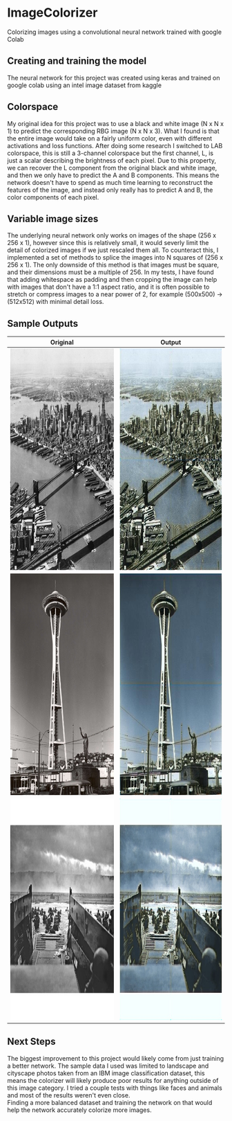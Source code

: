 # ImageColorizer
Colorizing images using a convolutional neural network trained with google Colab


## Creating and training the model
The neural network for this project was created using keras and trained on google colab using an intel image dataset from kaggle

## Colorspace
My original idea for this project was to use a black and white image (N x N x 1) to predict the corresponding RBG image (N x N x 3).
What I found is that the entire image would take on a fairly uniform color, even with different activations and loss functions.
After doing some research I switched to LAB colorspace, this is still a 3-channel colorspace but the first channel, L, is just a scalar describing the brightness of each pixel. Due to this property, we can recover the L component from the original black and white image, and then we only have to predict the A and B components.
This means the network doesn't have to spend as much time learning to reconstruct the features of the image, and instead only really has to predict A and B, the color components of each pixel.


## Variable image sizes
The underlying neural network only works on images of the shape (256 x 256 x 1), however since this is relatively small, it would severly limit the detail of colorized images if we just rescaled them all.
To counteract this, I implemented a set of methods to splice the images into N squares of (256 x 256 x 1).
The only downside of this method is that images must be square, and their dimensions must be a multiple of 256.
In my tests, I have found that adding whitespace as padding and then cropping the image can help with images that don't have a 1:1 aspect ratio,
and it is often possible to stretch or compress images to a near power of 2, for example (500x500) -> (512x512) with minimal detail loss.
## Sample Outputs

| Original | Output |
| --- | --- |
| <img src="/images/nyc.jpg?raw=true" height="512" width="512"> | <img src="/output/nyc_color.jpg?raw=true" height="512" width="512"> |
|<img src="/images/seattle.jpg?raw=true" height="512" width="512"> | <img src="/output/seattle_color.jpg?raw=true" height="512" width="512">|
|<img src="/images/dday.jpeg?raw=true" height="512" width="512"> | <img src="/output/dday_color.jpg?raw=true" height="512" width="512">|

## Next Steps
The biggest improvement to this project would likely come from just training a better network. The sample data I used was limited to landscape and cityscape photos taken from an IBM image classification dataset, this means the colorizer will likely produce poor results for anything outside of this image category. I tried a couple tests with things like faces and animals and most of the results weren't even close.   
Finding a more balanced dataset and training the network on that would help the network accurately colorize more images.
